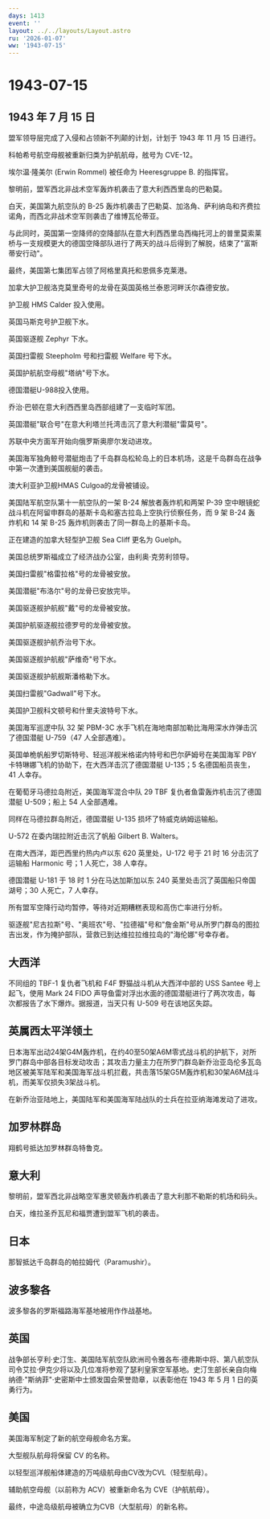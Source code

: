```yaml
---
days: 1413
event: ''
layout: ../../layouts/Layout.astro
ru: '2026-01-07'
ww: '1943-07-15'
---
```


# 1943-07-15

## 1943 年 7 月 15 日

盟军领导层完成了入侵和占领新不列颠的计划，计划于 1943 年 11 月 15
日进行。

科帕希号航空母舰被重新归类为护航航母，舷号为 CVE-12。

埃尔温·隆美尔 (Erwin Rommel) 被任命为 Heeresgruppe B. 的指挥官。

黎明前，盟军西北非战术空军轰炸机袭击了意大利西西里岛的巴勒莫。

白天，美国第九航空队的 B-25
轰炸机袭击了巴勒莫、加洛角、萨利纳岛和齐费拉诺角，而西北非战术空军则袭击了维博瓦伦蒂亚。

与此同时，英国第一空降师的空降部队在意大利西西里岛西梅托河上的普里莫索莱桥与一支规模更大的德国空降部队进行了两天的战斗后得到了解脱，结束了"富斯蒂安行动"。

最终，美国第七集团军占领了阿格里真托和恩佩多克莱港。

加拿大护卫舰洛克莫里奇号的龙骨在英国英格兰泰恩河畔沃尔森德安放。

护卫舰 HMS Calder 投入使用。

英国马斯克号护卫舰下水。

英国驱逐舰 Zephyr 下水。

英国扫雷舰 Steepholm 号和扫雷舰 Welfare 号下水。

英国护航航空母舰"塔纳"号下水。

德国潜艇U-988投入使用。

乔治·巴顿在意大利西西里岛西部组建了一支临时军团。

英国潜艇"联合号"在意大利塔兰托湾击沉了意大利潜艇"雷莫号"。

苏联中央方面军开始向俄罗斯奥廖尔发动进攻。

美国海军独角鲸号潜艇炮击了千岛群岛松轮岛上的日本机场，这是千岛群岛在战争中第一次遭到美国舰艇的袭击。

澳大利亚护卫舰HMAS Culgoa的龙骨被铺设。

美国陆军航空队第十一航空队的一架 B-24 解放者轰炸机和两架 P-39
空中眼镜蛇战斗机在阿留申群岛的基斯卡岛和塞古拉岛上空执行侦察任务，而 9
架 B-24 轰炸机和 14 架 B-25 轰炸机则袭击了同一群岛上的基斯卡岛。

正在建造的加拿大轻型护卫舰 Sea Cliff 更名为 Guelph。

美国总统罗斯福成立了经济战办公室，由利奥·克劳利领导。

美国扫雷舰"格雷拉格"号的龙骨被安放。

美国潜艇"布洛尔"号的龙骨已安放完毕。

美国驱逐舰护航舰"戴"号的龙骨被安放。

美国护航驱逐舰拉德罗号的龙骨被安放。

美国驱逐舰护航乔治号下水。

美国驱逐舰护航舰"萨维奇"号下水。

美国驱逐舰护航舰斯潘格勒下水。

美国扫雷舰"Gadwall"号下水。

美国护卫舰科文顿号和什里夫波特号下水。

美国海军巡逻中队 32 架 PBM-3C
水手飞机在海地南部加勒比海用深水炸弹击沉了德国潜艇 U-759（47
人全部遇难）。

英国单桅帆船罗切斯特号、轻巡洋舰米格诺内特号和巴尔萨姆号在美国海军 PBY
卡特琳娜飞机的协助下，在大西洋击沉了德国潜艇 U-135；5 名德国船员丧生，41
人幸存。

在葡萄牙马德拉岛附近，美国海军混合中队 29 TBF
复仇者鱼雷轰炸机击沉了德国潜艇 U-509；船上 54 人全部遇难。

同样在马德拉群岛附近，德国潜艇 U-135 损坏了特威克纳姆运输船。

U-572 在委内瑞拉附近击沉了帆船 Gilbert B. Walters。

在南大西洋，距巴西里约热内卢以东 620 英里处，U-172 号于 21 时 16
分击沉了运输船 Harmonic 号；1 人死亡，38 人幸存。

德国潜艇 U-181 于 18 时 1 分在马达加斯加以东 240
英里处击沉了英国船只帝国湖号；30 人死亡，7 人幸存。

所有盟军空降行动均暂停，等待对近期糟糕表现和高伤亡率进行分析。

驱逐舰"尼古拉斯"号、"奥班农"号、"拉德福"号和"詹金斯"号从所罗门群岛的图拉吉出发，作为掩护部队，营救已到达维拉拉维拉岛的"海伦娜"号幸存者。

## 大西洋

不同组的 TBF-1 复仇者飞机和 F4F 野猫战斗机从大西洋中部的 USS Santee
号上起飞，使用 Mark 24 FIDO
声导鱼雷对浮出水面的德国潜艇进行了两次攻击，每次都报告了水下爆炸。据报道，当天只有
U-509 号在该地区失踪。

## 英属西太平洋领土

日本海军出动24架G4M轰炸机，在约40至50架A6M零式战斗机的护航下，对所罗门群岛中部各目标发动攻击；其攻击力量主力在所罗门群岛新乔治亚岛伦多瓦岛地区被美军陆军和美国海军战斗机拦截，共击落15架G5M轰炸机和30架A6M战斗机，而美军仅损失3架战斗机。

在新乔治亚陆地上，美国陆军和美国海军陆战队的士兵在拉亚纳海滩发动了进攻。

## 加罗林群岛

翔鹤号抵达加罗林群岛特鲁克。

## 意大利

黎明前，盟军西北非战略空军惠灵顿轰炸机袭击了意大利那不勒斯的机场和码头。

白天，维拉圣乔瓦尼和福贾遭到盟军飞机的袭击。

## 日本

那智抵达千岛群岛的帕拉姆代（Paramushir）。

## 波多黎各

波多黎各的罗斯福路海军基地被用作作战基地。

## 英国

战争部长亨利·史汀生、美国陆军航空队欧洲司令雅各布·德弗斯中将、第八航空队司令艾拉·伊克少将以及几位准将参观了瑟利皇家空军基地。史汀生部长亲自向梅纳德·"斯纳菲"·史密斯中士颁发国会荣誉勋章，以表彰他在
1943 年 5 月 1 日的英勇行为。

## 美国

美国海军制定了新的航空母舰命名方案。

大型舰队航母将保留 CV 的名称。

以轻型巡洋舰船体建造的万吨级航母由CV改为CVL（轻型航母）。

辅助航空母舰（以前称为 ACV）被重新命名为 CVE（护航航母）。

最终，中途岛级航母被确立为CVB（大型航母）的新名称。
